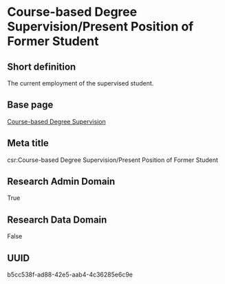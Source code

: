 # Course-based Degree Supervision/Present Position of Former Student
## Short definition
The current employment of the supervised student.
## Base page
[Course-based Degree Supervision](../../Objects/Course-based%20Degree%20Supervision.md)
## Meta title
csr:Course-based Degree Supervision/Present Position of Former Student
## Research Admin Domain
True
## Research Data Domain
False
## UUID
b5cc538f-ad88-42e5-aab4-4c36285e6c9e
